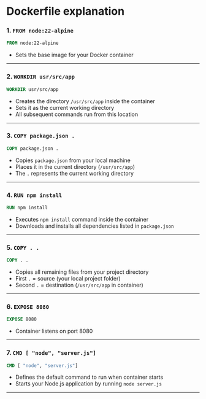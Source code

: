 # Dockerfile explanation


### 1. `FROM node:22-alpine`

```dockerfile
FROM node:22-alpine
```
- Sets the base image for your Docker container

---

### 2. `WORKDIR usr/src/app`

```dockerfile
WORKDIR usr/src/app
```

- Creates the directory `/usr/src/app` inside the container
- Sets it as the current working directory
- All subsequent commands run from this location

---

### 3. `COPY package.json .`

```dockerfile
COPY package.json .
```

- Copies `package.json` from your local machine
- Places it in the current directory (`/usr/src/app`)
- The `.` represents the current working directory

---

### 4. `RUN npm install`

```dockerfile
RUN npm install
```

- Executes `npm install` command inside the container
- Downloads and installs all dependencies listed in `package.json`

---

### 5. `COPY . .`

```dockerfile
COPY . .
```

- Copies all remaining files from your project directory
- First `.` = source (your local project folder)
- Second `.` = destination (`/usr/src/app` in container)


---

### 6. `EXPOSE 8080`

```dockerfile
EXPOSE 8080
```

- Container listens on port 8080


---

### 7. `CMD [ "node", "server.js"]`

```dockerfile
CMD [ "node", "server.js"]
```

- Defines the default command to run when container starts
- Starts your Node.js application by running `node server.js`


---


